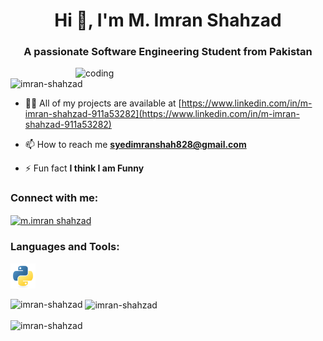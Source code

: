 <h1 align="center">Hi 👋, I'm M. Imran Shahzad</h1>
<h3 align="center">A passionate Software Engineering Student from Pakistan</h3>
<image align="right" alt="coding" width="400" src="https://gfycat.com/serenevainantarcticgiantpetrel">

<p align="left"> <img src="https://komarev.com/ghpvc/?username=imran-shahzad&label=Profile%20views&color=0e75b6&style=flat" alt="imran-shahzad" /> </p>

- 👨‍💻 All of my projects are available at [https://www.linkedin.com/in/m-imran-shahzad-911a53282](https://www.linkedin.com/in/m-imran-shahzad-911a53282)

- 📫 How to reach me **syedimranshah828@gmail.com**

- ⚡ Fun fact **I think I am Funny**

<h3 align="left">Connect with me:</h3>
<p align="left">
<a href="https://linkedin.com/in/m.imran shahzad" target="blank"><img align="center" src="https://raw.githubusercontent.com/rahuldkjain/github-profile-readme-generator/master/src/images/icons/Social/linked-in-alt.svg" alt="m.imran shahzad" height="30" width="40" /></a>
</p>

<h3 align="left">Languages and Tools:</h3>
<p align="left"> <a href="https://www.python.org" target="_blank" rel="noreferrer"> <img src="https://raw.githubusercontent.com/devicons/devicon/master/icons/python/python-original.svg" alt="python" width="40" height="40"/> </a> </p>

<p><img align="left" src="https://github-readme-stats.vercel.app/api/top-langs?username=imran-shahzad&show_icons=true&locale=en&layout=compact" alt="imran-shahzad" /></p>

<p>&nbsp;<img align="center" src="https://github-readme-stats.vercel.app/api?username=imran-shahzad&show_icons=true&locale=en" alt="imran-shahzad" /></p>

<p><img align="center" src="https://github-readme-streak-stats.herokuapp.com/?user=imran-shahzad&" alt="imran-shahzad" /></p>
